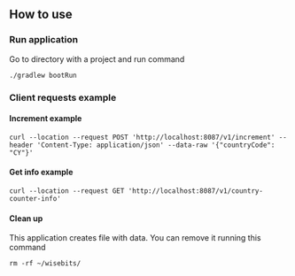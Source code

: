 ## How to use

### Run application

Go to directory with a project and run command
```
./gradlew bootRun
```

### Client requests example

#### Increment example
```
curl --location --request POST 'http://localhost:8087/v1/increment' --header 'Content-Type: application/json' --data-raw '{"countryCode": "CY"}'
```

#### Get info example

```
curl --location --request GET 'http://localhost:8087/v1/country-counter-info'
```

#### Clean up

This application creates file with data. You can remove it running this command

```
rm -rf ~/wisebits/
```